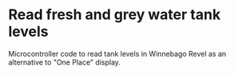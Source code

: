 # Read fresh and grey water tank levels

Microcontroller code to read tank levels in Winnebago Revel
as an alternative to "One Place" display.


